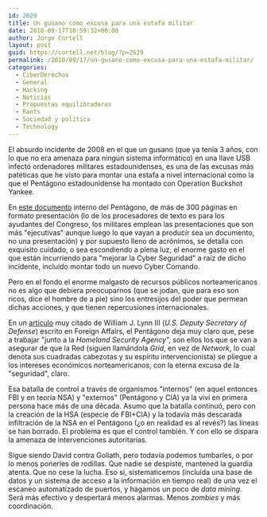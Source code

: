 ```yaml
---
id: 2629
title: Un gusano como excusa para una estafa militar
date: 2010-09-17T10:59:32+00:00
author: Jorge Cortell
layout: post
guid: https://cortell.net/blog/?p=2629
permalink: /2010/09/17/un-gusano-como-excusa-para-una-estafa-militar/
categories:
  - CiberDerechos
  - General
  - Hacking
  - Noticias
  - Propuestas equilibradoras
  - Rants
  - Sociedad y polí­tica
  - Technology
---
```

El absurdo incidente de 2008 en el que un gusano (que ya tenía 3 años, con lo que no era amenaza para ningún sistema informático) en una llave USB infectó ordenadores militares estadounidenses, es una de las excusas más patéticas que he visto para montar una estafa a nivel internacional como la que el Pentágono estadounidense ha montado con Operation Buckshot Yankee.

En <a title="https://snap.pae.osd.mil/snapit/ReportOpen.aspx?SysID=PB2011_AirForce" href="https://snap.pae.osd.mil/snapit/ReportOpen.aspx?SysID=PB2011_AirForce" target="_blank">este documento</a> interno del Pentágono, de más de 300 páginas en formato presentación (lo de los procesadores de texto es para los ayudantes del Congreso, los militares emplean las presentaciones que son más "ejecutivas" aunque luego lo que vayan a producir sea un documento, no una presentación) y por supuesto lleno de acrónimos, se detalla con exquisito cuidado, o sea escondiendo a plena luz, el enorme gasto en el que están incurriendo para "mejorar la Cyber Seguridad" a raíz de dicho incidente, incluido montar todo un nuevo Cyber Comando.

Pero en el fondo el enorme malgasto de recursos públicos norteamericanos no es algo que debiera preocuparnos (que se jodan, que para eso son ricos, dice el hombre de a pie) sino los entresijos del poder que permean dichas acciones, y que tienen repercusiones internacionales.

En un <a title="https://www.foreignaffairs.com/articles/66552/william-j-lynn-iii/defending-a-new-domain?cid=emc-sep2010promo-content-091610" href="https://www.foreignaffairs.com/articles/66552/william-j-lynn-iii/defending-a-new-domain?cid=emc-sep2010promo-content-091610" target="_blank">artículo</a> muy citado de William J. Lynn III (_U.S. Deputy Secretary of Defense_) escrito en Foreign Affairs, el Pentágono deja muy claro que, pese a trabajar "junto a la _Homeland Security Agency_", son ellos los que se van a asegurar de que la Red (siguen llamándola _Grid_, en vez de _Network_, lo cual denota sus cuadradas cabezotas y su espíritu intervencionista) se pliegue a los intereses económicos norteamericanos, con la eterna excusa de la "seguridad", claro.

Esa batalla de control a través de organismos "internos" (en aquel entonces FBI y en teoría NSA) y "externos" (Pentágono y CIA) ya la viví en primera persona hace más de una década. Asumo que la batalla continuó, pero con la creación de la HSA (especie de FBI+CIA) y la todavía más descarada infiltración de la NSA en el Pentágono (¿o en realidad es al revés?) las líneas se han borrado. El problema es que el control también. Y con ello se dispara la amenaza de intervenciones autoritarias.

Sigue siendo David contra Goliath, pero todavía podemos tumbarles, o por lo menos ponerles de rodillas. Que nadie se despiste, mantened la guardia atenta. Que no cese la lucha. Eso sí, sistematicemos (incluida una base de datos y un sistema de acceso a la información en tiempo real) de una vez el escaneo automatizado de puertos, y hagamos un poco de _data mining_. Será más efectivo y despertará menos alarmas. Menos _zombies_ y más coordinación.